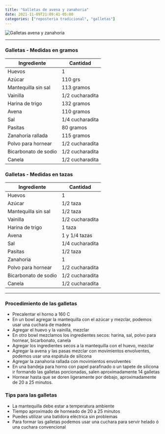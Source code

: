 ```yaml
---
title: "Galletas de avena y zanahoria"
date: 2021-11-09T21:09:41-05:00
categories: ["reposteria tradicional", "galletas"]
---
```

![Galletas avena y zanahoria](../../images/galletas_avena_zanahoria.jpg)
___
### Galletas - Medidas en gramos

| Ingrediente | Cantidad |
| ----------- | ----------- |
| Huevos | 1 |
| Azúcar | 110 grs |
| Mantequilla sin sal | 113 gramos |
| Vainilla | 1/2 cucharadita | 
| Harina de trigo | 132 gramos |
| Avena | 110 gramos |
| Sal | 1/4 cucharadita |
| Pasitas | 80 gramos |
| Zanahoria rallada | 115 gramos |
| Polvo para hornear | 1/2 cucharadita |
| Bicarbonato de sodio | 1/2 cucharadita |
| Canela | 1/2 cucharadita |

### Galletas - Medidas en tazas 

| Ingrediente | Cantidad |
| ----------- | ----------- |
| Huevos | 1 |
| Azúcar | 1/2 taza |
| Mantequilla sin sal | 1/2 taza |
| Vainilla | 1/2 cucharadita | 
| Harina de trigo | 1 taza |
| Avena | 1 y 1/4 tazas |
| Sal | 1/4 cucharadita |
| Pasitas | 1/2 taza |
| Zanahoria | 1  |
| Polvo para hornear | 1/2 cucharadita |
| Bicarbonato de sodio | 1/2 cucharadita |
| Canela | 1/2 cucharadita |
___

### Procedimiento de las galletas
- Precalentar el horno a 160 C
- En un bowl agregar la mantequilla con el azúcar y mezclar, podemos usar una cuchara de madera
- Agregar el huevo y la vainilla, mezclar
- En otro bowl mezclamos los ingredientes secos: harina, sal, polvo para hornear, bicarbonato, canela
- Agregar los ingredientes secos a la mantequilla con el huevo, mezclar
- Agregar la avena y las pasas mezclar con movimientos envolventes, podemos usar una espátula de silicona
- Agregar la zanahoria rallada con movimientos envolventes
- En una bandeja para horno con papel parafinado o un tapete de silicona ir formando las galletas porcionadas, salen aproximadamente 14 galletas
- Hornear hasta que se doren ligeramente por debajo, aproximadamente de 20 a 25 minutos.


### Tips para las galletas
- La mantequilla debe estar a temperatura ambiente
- Tiempo aproximado de horneado de 20 a 25 minutos
- Puedes utilizar una batidora eléctrica sin problemas
- Para formar las galletas podemos usar una cuchara para servir helado ó una cuchara convencional 

